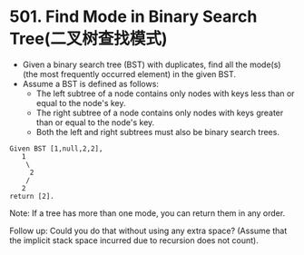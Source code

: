 # 501. Find Mode in Binary Search Tree(二叉树查找模式)
* Given a binary search tree (BST) with duplicates, find all the mode(s) (the most frequently occurred element) in the given BST.
* Assume a BST is defined as follows:
    * The left subtree of a node contains only nodes with keys less than or equal to the node's key.
    * The right subtree of a node contains only nodes with keys greater than or equal to the node's key.
    * Both the left and right subtrees must also be binary search trees.
```text
Given BST [1,null,2,2],
   1
    \
     2
    /
   2
return [2].
```
Note: If a tree has more than one mode, you can return them in any order.

Follow up: Could you do that without using any extra space? (Assume that the implicit stack space incurred due to recursion does not count).